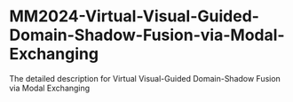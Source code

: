 # MM2024-Virtual-Visual-Guided-Domain-Shadow-Fusion-via-Modal-Exchanging
The detailed description for Virtual Visual-Guided Domain-Shadow Fusion via Modal Exchanging
